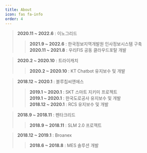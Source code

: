 ```yaml
---
title: About
icon: fas fa-info
order: 4
---
```



> **2020.11 ~ 2022.6** : 이노그리드
> > **2021.9 ~ 2022.6** : 한국정보지역개발원 인사정보시스템 구축<br>
> > **2020.11 ~ 2021.8** : 우리FIS 공동 클라우드포탈 개발

> **2020.2 ~ 2020.10** : 트라이캐치
> > **2020.2 ~ 2020.10** : KT Chatbot 유지보수 및 개발

> **2018.12 ~ 2020.1** : 블루칩씨앤에스
> > **2019.1 ~ 2020.1** : SKT 스마트 지키미 프로젝트<br>
> > **2019.1 ~ 2020.1** : 한국도로공사 유지보수 및 개발<br>
> > **2018.12 ~ 2020.1** : RCS 유지보수 및 개발

> **2018.9 ~ 2018.11** : 펜타크리드
> > **2018.9 ~ 2018.11** : SLM 2.0 프로젝트

> **2018.12 ~ 2019.1** : Broanex
> > **2018.6 ~ 2018.8** : MES 솔루션 개발